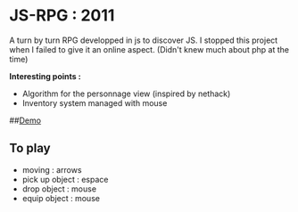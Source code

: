 JS-RPG : 2011
=============

A turn by turn RPG developped in js to discover JS.
I stopped this project when I failed to give it an online aspect. (Didn't knew much about php at the time)

**Interesting points :**
- Algorithm for the personnage view (inspired by nethack)
- Inventory system managed with mouse

##[Demo](http://perso.csgo-mates.com/js-rpg)

To play
-------

- moving         : arrows
- pick up object : espace
- drop object    : mouse
- equip object   : mouse
